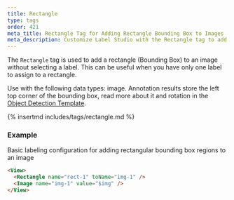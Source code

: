 ```yaml
---
title: Rectangle
type: tags
order: 421
meta_title: Rectangle Tag for Adding Rectangle Bounding Box to Images
meta_description: Customize Label Studio with the Rectangle tag to add rectangle bounding boxes to images for machine learning and data science projects.
---
```


The `Rectangle` tag is used to add a rectangle (Bounding Box) to an image without selecting a label. This can be useful when you have only one label to assign to a rectangle.

Use with the following data types: image. Annotation results store the left top corner of the bounding box,
read more about it and rotation in the [Object Detection Template](/templates/image_bbox.html#Bounding-box-rotation-in-the-Label-Studio-results).

{% insertmd includes/tags/rectangle.md %}

### Example

Basic labeling configuration for adding rectangular bounding box regions to an image

```html
<View>
  <Rectangle name="rect-1" toName="img-1" />
  <Image name="img-1" value="$img" />
</View>
```
